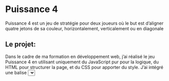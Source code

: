 # Puissance 4

Puissance 4 est un jeu de stratégie pour deux joueurs où le but est d’aligner quatre jetons de sa couleur, horizontalement, verticalement ou en diagonale
## Le projet:
Dans le cadre de ma formation en développement web, j’ai réalisé le jeu Puissance 4 en utilisant uniquement du JavaScript pur pour la logique, du HTML pour structurer la page, et du CSS pour apporter du style. J’ai intégré une balise <select> permettant au deuxième joueur de choisir la couleur de ses jetons, ainsi qu’un bouton "Reset" pour relancer une nouvelle partie à tout moment. Ce projet m’a permis de mettre en pratique mes compétences en manipulation du DOM, en gestion des événements et en structuration d’interface utilisateur.
